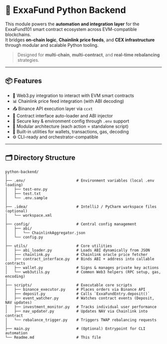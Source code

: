 # 🧠 ExxaFund Python Backend

This module powers the **automation and integration layer** for the ExxaFund101 smart contract ecosystem across EVM-compatible blockchains.  
It bridges **on-chain logic**, **Chainlink price feeds**, and **CEX infrastructure** through modular and scalable Python tooling.

> Designed for **multi-chain**, **multi-contract**, and **real-time rebalancing** strategies.

---

## 📦 Features

- 🔗 Web3.py integration to interact with EVM smart contracts
- 📊 Chainlink price feed integration (with ABI decoding)
- 📤 Binance API execution layer via `ccxt`
- 🧠 Contract interface auto-loader and ABI injector
- 🔐 Secure key & environment config through `.env` support
- 🧱 Modular architecture (each action = standalone script)
- 🧰 Built-in utilities for wallets, transactions, gas, decoding
- ⚙️ CLI-ready and orchestrator-compatible

---

## 🗂 Directory Structure

```plaintext
python-backend/
│
├── .env/                       # Environment variables (local .env loading)
│   ├── test-env.py
│   ├── test.txt
│   └── .env.sample
│
├── .idea/                      # IntelliJ / PyCharm workspace files (optional)
│   └── workspace.xml
│
├── config/                     # Central config management
│   ├── abi/
│   │   └── ChainlinkAggregator.json
│   └── config.py
│
├── utils/                      # Core utilities
│   ├── abi_loader.py           # Loads ABI dynamically from JSON
│   ├── chainlink.py            # Chainlink oracle price fetcher
│   ├── contract_interface.py   # Binds ABI + address into callable contracts
│   ├── wallet.py               # Signs & manages private key actions
│   └── web3utils.py            # Common Web3 helpers (RPC setup, gas, encoding)
│
├── scripts/                    # Executable core scripts
│   ├── binance_executor.py     # Places orders via Binance API
│   ├── deposit.py              # Calls `ExxaFundEntry.deposit()`
│   ├── event_watcher.py        # Watches contract events (Deposit, NAV updates)
│   ├── investment_monitor.py   # Tracks individual user performance
│   ├── nav_updater.py          # Updates NAV via Chainlink into contract
│   └── rebalance_trigger.py    # Triggers TWAP rebalancing requests
│
├── main.py                     # (Optional) Entrypoint for CLI automation
└── Readme.md                   # This file

